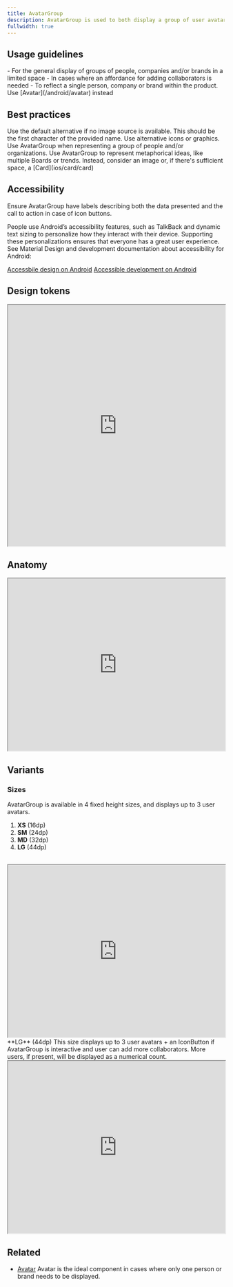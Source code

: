 ```yaml
---
title: AvatarGroup
description: AvatarGroup is used to both display a group of user avatars and, optionally, control actions related to the users group.
fullwidth: true
---
```


<ImgContainer padding="standard" src="https://i.pinimg.com/originals/81/74/57/8174572af6f98890bdd647b5f879dde1.png" alt="some variations of the AvatarGroup component"/>

## Usage guidelines

<TwoCol>
  <Group>
    <Do title="When to use" />
      - For the general display of groups of people, companies and/or brands in a limited space
      - In cases where an affordance for adding collaborators is needed
  </Group>
  <Group>
  <Dont title="When not to use" />
     - To reflect a single person, company or brand within the product. Use [Avatar](/android/avatar) instead
  </Group>
</TwoCol>

## Best practices

<TwoCol>
  <Group>
    <ImgContainer src="https://i.pinimg.com/originals/db/4b/17/db4b176d3b4425caccb5b75a766059a8.png" alt="example of AvatarGroup representing a profile with no image provided"/>
    <Do title="Do" />
    Use the default alternative if no image source is available. This should be the first character of the provided name.
  </Group>
  <Group>
    <ImgContainer src="https://i.pinimg.com/originals/3e/24/ae/3e24aed7f11e6af3dae97bf015ea418d.png" alt="example of graphics inside an avatargroup"/>
    <Dont title="Don't" />
    Use alternative icons or graphics.
  </Group>
  <Group>
    <ImgContainer src="https://i.pinimg.com/originals/d9/56/12/d9561207251a0a7c139c2aad2d2be094.png" alt="avatargroup representing people and organizations"/>
    <Do title="Do" />
    Use AvatarGroup when representing a group of people and/or organizations.
  </Group>
  <Group>
    <ImgContainer src="https://i.pinimg.com/originals/f7/59/ee/f759eefa627b81a35d52ac0031e08b4d.png" alt="example of pins inside an avatargroup"/>
    <Dont title="Don't" />
    Use AvatarGroup to represent metaphorical ideas, like multiple Boards or trends. Instead, consider an image or, if there's sufficient space, a [Card](ios/card/card)
  </Group>
</TwoCol>

## Accessibility

Ensure AvatarGroup have labels describing both the data presented and the call to action in case of icon buttons.

People use Android’s accessibility features, such as TalkBack and dynamic text sizing to personalize how they interact with their device. Supporting these personalizations ensures that everyone has a great user experience. See Material Design and development documentation about accessibility for Android:

[Accessbile design on Android](https://material.io/design/usability/accessibility.html#understanding-accessibility)
[Accessible development on Android](https://developer.android.com/guide/topics/ui/accessibility)

## Design tokens
<iframe style={{border:0}} width="100%" height="560" src="https://www.figma.com/embed?embed_host=share&url=https%3A%2F%2Fwww.figma.com%2Ffile%2FREw1COFYAktmVWrUBh3Ov8%2FGestalt-for-Android%3Ftype%3Ddesign%26node-id%3D41337%253A15288%26mode%3Ddesign%26t%3DM5OYpaTIJhXHwkkM-1" allowfullscreen></iframe>

## Anatomy
<iframe style={{border:0}} width="100%" height="400" src="https://www.figma.com/embed?embed_host=share&url=https%3A%2F%2Fwww.figma.com%2Ffile%2FREw1COFYAktmVWrUBh3Ov8%2FGestalt-for-Android%3Ftype%3Ddesign%26node-id%3D41337%253A14850%26mode%3Ddesign%26t%3DEXWl1hZiZiK29gg5-1" allowfullscreen></iframe>



## Variants

### Sizes

AvatarGroup is available in 4 fixed height sizes, and displays up to 3 user avatars.

1. **XS** (16dp)
2. **SM** (24dp)
3. **MD** (32dp)
4. **LG** (44dp)
<br/>
<iframe style={{border:0}} width="100%" height="400" src="https://www.figma.com/embed?embed_host=share&url=https%3A%2F%2Fwww.figma.com%2Ffile%2FREw1COFYAktmVWrUBh3Ov8%2FGestalt-for-Android%3Ftype%3Ddesign%26node-id%3D41337%253A15244%26mode%3Ddesign%26t%3DEXWl1hZiZiK29gg5-1" allowfullscreen></iframe>
<br/>
**LG** (44dp) 
This size displays up to 3 user avatars + an IconButton if AvatarGroup is interactive and user can add more collaborators. More users, if present, will be displayed as a numerical count. 
<br/>
<iframe style={{border:0}} width="100%" height="400" src="https://www.figma.com/embed?embed_host=share&url=https%3A%2F%2Fwww.figma.com%2Ffile%2FREw1COFYAktmVWrUBh3Ov8%2FGestalt-for-Android%3Ftype%3Ddesign%26node-id%3D43427%253A6368%26mode%3Ddesign%26t%3DEXWl1hZiZiK29gg5-1" allowfullscreen></iframe>

## Related

- [Avatar](https://gestalt.pinterest.systems/android/avatar)
  Avatar is the ideal component in cases where only one person or brand needs to be displayed.

